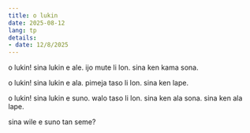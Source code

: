 ```yaml
---
title: o lukin
date: 2025-08-12
lang: tp
details:
- date: 12/8/2025
---
```


o lukin! sina lukin e ale. ijo mute li lon. sina ken kama sona.

o lukin! sina lukin e ala. pimeja taso li lon. sina ken lape.

o lukin! sina lukin e suno. walo taso li lon. sina ken ala sona. sina ken ala lape.

sina wile e suno tan seme?

